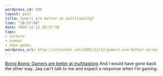 ```yaml
--- 
wordpress_id: 589
layout: post
title: Gamers are better at multitasking?
time: "20:57:58"
date: 2005-12-12 20:57:58
tags: 
- culture
- humour
- xbox-games
wordpress_url: http://schinckel.net/2005/12/12/gamers-are-better-at-multitasking/
---
```

[Boing Boing: Gamers are better at multitasking][1] And I would have gone back the other way. Jaq can't talk to me and expect a response when I'm gaming. 

   [1]: http://www.boingboing.net/2005/12/11/gamers_are_better_at.html

